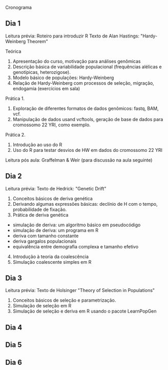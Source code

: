 Cronograma


## Dia 1

Leitura prévia:
Roteiro para introduzir R
Texto de Alan Hastings: "Hardy-Weinberg Theorem"

Teórica

1. Apresentação do curso, motivação para análises genômicas
2. Descrição básica de variabilidade populacional (frequências alélicas e genotípicas, heterozigose).
3. Modelo básico de populações: Hardy-Weinberg
4. Relação de Hardy-Weinberg com processos de seleção, migração, endogamia (exercícios em sala)

Prática 1.

1. Exploração de diferentes formatos de dados genômicos: fastq, BAM, vcf.
2. Manipulação de dados usand vcftools, geração de base de dados para cromossomo 22 YRI, como exemplo.

Prática 2.

1. Introdução ao uso do R
2. Uso do R para testar desvios de HW em dados do cromossomo 22 YRI

Leitura pós aula: Graffelman & Weir (para discussão na aula seguinte)

## Dia 2

Leitura prévia: Texto de Hedrick: "Genetic Drift"

1. Conceitos básicos de deriva genética
2. Derivando algumas expressões básicas: declínio de H com o tempo, probabilidade de fixação.
3. Prática de deriva genética
  - simulação de deriva: um algoritmo básico em pseudocódigo
  - simulação de deriva: um programa em R
  - deriva com tamanho constante
  - deriva gargalos populacionais
  - equivalência entre demografia complexa e tamanho efetivo
 
 4. Introdução à teoria da coalescência
 5. Simulação coalescente simples em R
 

## Dia 3

Leitura prévia: Texto de Holsinger "Theory of Selection in Populations"

1. Conceitos básicos de seleção e parametrização.
2. Simulação de seleção em R
3. Simulação de seleção e deriva em R usando o pacote LearnPopGen


## Dia 4

## Dia 5

## Dia 6


